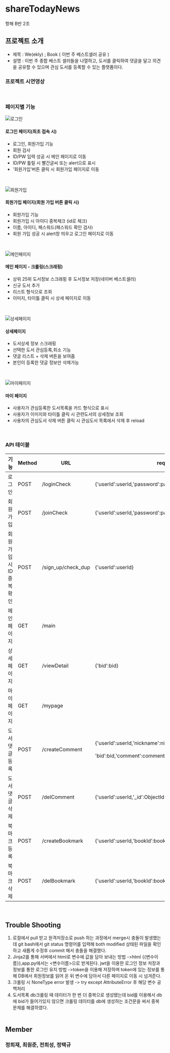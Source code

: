 # shareTodayNews
항해 B반 2조

## 프로젝트 소개

- 제목 : We(ekly) ; Book ( 이번 주 베스트셀러 공유 )
- 설명 : 이번 주 종합 베스트 셀러들을 나열하고, 도서를 클릭하여 댓글을 달고 의견을 공유할 수 있으며 관심 도서를 등록할 수 있는 플랫폼이다.

### 프로젝트 시연영상
<br/>

### 페이지별 기능

![로그인](https://user-images.githubusercontent.com/32161395/149157418-5c8fc416-2478-40ac-88d3-88adce8aab29.png)
#### 로그인 페이지(최초 접속 시)

- 로그인, 회원가입 기능
- 회원 검사
- ID/PW 입력 성공 시 메인 페이지로 이동
- ID/PW 틀릴 시 빨간글씨 또는 alert으로 표시
- '회원가입'버튼 클릭 시 회원가입 페이지로 이동
<br/>

![회원가입](https://user-images.githubusercontent.com/32161395/149157456-c9f3c844-fdd8-4bde-a3fa-9a56ba643c5c.png)
#### 회원가입 페이지(회원 가입 버튼 클릭 시)

- 회원가입 기능
- 회원가입 시 아이디 중복체크 (id로 체크)
- 이름, 아이디, 패스워드(패스워드 확인 검사)
- 회원 가입 성공 시 alert창 띄우고 로그인 페이지로 이동
<br/>

![메인페이지](https://user-images.githubusercontent.com/32161395/149157504-dc64e8a0-47a9-4249-859f-068207c83e37.png)
#### 메인 페이지 - 크롤링(스크래핑)

- 상위 25위 도서정보 스크래핑 후 도서정보 저장(네이버 베스트셀러)
- 신규 도서 추가
- 리스트 형식으로 조회
- 이미지, 타이틀 클릭 시 상세 페이지로 이동
<br/>

![상세페이지](https://user-images.githubusercontent.com/32161395/149157520-263a3cdb-dc6b-4bee-b3de-1bb616b10a88.png)
#### 상세페이지

- 도서상세 정보 스크래핑
- 선택한 도서 관심등록,취소 기능
- 댓글 리스트 + 삭제 버튼을 보여줌
- 본인이 등록한 댓글 정보만 삭제가능
<br/>

![마이페이지](https://user-images.githubusercontent.com/32161395/149157546-f053425d-cdf7-4fa5-9aeb-7e65bccff5b8.png)
#### 마이 페이지

- 사용자가 관심등록한 도서목록을 카드 형식으로 표시
- 사용자가 이미지와 타이틀 클릭 시 관련도서의 상세정보 조회
- 사용자의 관심도서 삭제 버튼 클릭 시 관심도서 목록에서 삭제 후 reload
<br/>

### API 테이블

| 기능  | Method | URL | request | response |
| --- | --- | --- | --- | --- |
| 로그인 | POST | /loginCheck | {'userId':userId,'password':password} | 로그인 성공 여부 |
| 회원가입 | POST | /joinCheck | {'userId':userId,'password':password,'nickname',nickname} | 회원가입 성공 여부 |
| 회원 가입시 ID<br> 중복 확인 | POST | /sign_up/check_dup | {'userId':userId} | ID 중복여부 |
| 메인페이지 | GET | /main |     | 메인페이지 도서목록 조회 |
| 상세페이지 | GET | /viewDetail | {'bid':bid} | 선택한 도서 상세,댓글정보 조회 |
| 마이페이지 | GET | /mypage |     | 마이페이지 관심도서목록 조회 |
| 도서 댓글 등록 | POST | /createComment | {'userId':userId,'nickname':nickname<br><br> 'bid':bid,'comment':comment} | 도서댓글등록 성공 여부 |
| 도서 댓글 삭제 | POST | /delComment | {'userId':userId,'_id':ObjectId(id)} | 도서댓글삭제 성공 여부 |
| 북마크 등록 | POST | /createBookmark | {'userId':userId,'bookId':bookId} | 관심도서등록 성공 여부 |
| 북마크<br> 삭제 | POST | /delBookmark | {'userId':userId,'bookId':bookId} | 관심도서삭제 성공 여부 |
<br/>

## Trouble Shooting

1. 로컬에서 pull 받고 원격저장소로 push 하는 과정에서 merge시 충돌이 발생했는데
  git bash에서 git status 명령어를 입력해 both modified 상태된 파일을 확인하고 
  새롭게 수정후 commit 해서 충돌을 해결했다.
2. Jinja2를 통해 서버에서 html로 변수에 값을 담아 보내는 방법
  ->html {{변수이름}},app.py에서는 <변수이름>으로 받게된다.
  jwt을 이용한 로그인 정보 저장과 정보를 통한 로그인 유지 방법
  ->token을 이용해 저장하며
  token에 있는 정보를 통해 DB에서 회원정보를 읽어 온 뒤 
  변수에 담아서 다른 페이지로 이동 시 넘겨준다.
3. 크롤링 시 NoneType error 발생 -> try except AttributeError 후 해당 변수 공백처리
4. 도서목록 db크롤링 때 데이터가 한 번 더 중복으로 생성됐는데
  bid를 이용해서 db에 bid가 들어가있지 않으면 크롤링 데이터를 db에 생성하는 조건문을 
  써서 중복 문제를 해결하였다.
<br/><br/>

## Member
### 정희재, 최원준, 전희성, 정택규
